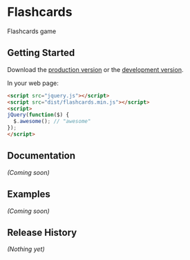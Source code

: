# Flashcards

Flashcards game

## Getting Started
Download the [production version][min] or the [development version][max].

[min]: https://raw.github.com/or9/flashcards/master/dist/flashcards.min.js
[max]: https://raw.github.com/or9/flashcards/master/dist/flashcards.js

In your web page:

```html
<script src="jquery.js"></script>
<script src="dist/flashcards.min.js"></script>
<script>
jQuery(function($) {
  $.awesome(); // "awesome"
});
</script>
```

## Documentation
_(Coming soon)_

## Examples
_(Coming soon)_

## Release History
_(Nothing yet)_
